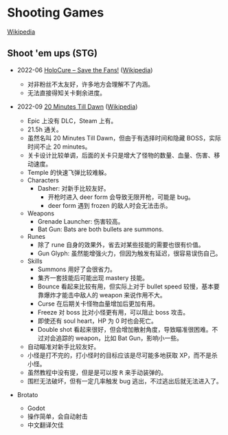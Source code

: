 # Shooting Games
[Wikipedia](https://en.wikipedia.org/wiki/Shooter_game)

## Shoot 'em ups (STG)
- 2022-06 [HoloCure – Save the Fans!](https://store.steampowered.com/app/2420510/HoloCure__Save_the_Fans/) ([Wikipedia](https://en.wikipedia.org/wiki/HoloCure_%E2%80%93_Save_the_Fans!))
  - 对非粉丝不太友好，许多地方会理解不了内涵。
  - 无法直接得知关卡剩余进度。

- 2022-09 [20 Minutes Till Dawn](https://store.steampowered.com/app/1966900/20/) ([Wikipedia](https://en.wikipedia.org/wiki/20_Minutes_Till_Dawn))
  - Epic 上没有 DLC，Steam 上有。
  - 21.5h 通关。
  - 虽然名叫 20 Minutes Till Dawn，但由于有选择时间和隐藏 BOSS，实际时间不止 20 minutes。
  - 关卡设计比较单调，后面的关卡只是增大了怪物的数量、血量、伤害、移动速度。
  - Temple 的快速飞弹比较难躲。
  - Characters
    - Dasher: 对新手比较友好。
      - 开枪时进入 deer form 会导致无限开枪，可能是 bug。
      - deer form 遇到 frozen 的敌人时会无法击杀。
  - Weapons
    - Grenade Launcher: 伤害较高。
    - Bat Gun: Bats are both bullets are summons.
  - Runes
    - 除了 rune 自身的效果外，省去对某些技能的需要也很有价值。
    - Gun Glyph: 虽然能增强火力，但因为触发有延迟，很容易误伤自己。
  - Skills
    - Summons 用好了会很省力。
    - 集齐一套技能后可能出现 mastery 技能。
    - Bounce 看起来比较有用，但实际上对于 bullet speed 较慢，基本要靠爆炸才能击中敌人的 weapon 来说作用不大。
    - Curse 在后期关卡怪物血量增加后更加有用。
    - Freeze 对 boss 比对小怪更有用，可以阻止 boss 攻击。
    - 即使还有 soul heart，HP 为 0 时也会死亡。
    - Double shot 看起来很好，但会增加散射角度，导致瞄准很困难。不过对会追踪的 weapon，比如 Bat Gun，影响小一些。
  - 自动瞄准对新手比较友好。
  - 小怪是打不完的，打小怪时的目标应该是尽可能多地获取 XP，而不是杀小怪。
  - 虽然教程中没有提，但是是可以按 <kbd>R</kbd> 来手动装弹的。
  - 围栏无法破坏，但有一定几率触发 bug 逃出，不过逃出后就无法进入了。

- Brotato
  - Godot
  - 操作简单，会自动射击
  - 中文翻译欠佳